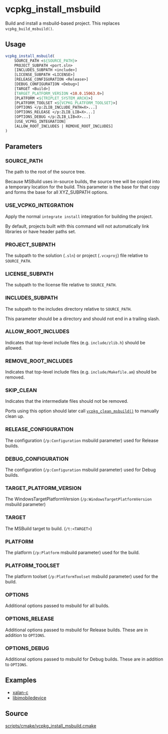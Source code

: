 # vcpkg_install_msbuild

Build and install a msbuild-based project. This replaces `vcpkg_build_msbuild()`.

## Usage
```cmake
vcpkg_install_msbuild(
    SOURCE_PATH <${SOURCE_PATH}>
    PROJECT_SUBPATH <port.sln>
    [INCLUDES_SUBPATH <include>]
    [LICENSE_SUBPATH <LICENSE>]
    [RELEASE_CONFIGURATION <Release>]
    [DEBUG_CONFIGURATION <Debug>]
    [TARGET <Build>]
    [TARGET_PLATFORM_VERSION <10.0.15063.0>]
    [PLATFORM <${TRIPLET_SYSTEM_ARCH}>]
    [PLATFORM_TOOLSET <${VCPKG_PLATFORM_TOOLSET}>]
    [OPTIONS </p:ZLIB_INCLUDE_PATH=X>...]
    [OPTIONS_RELEASE </p:ZLIB_LIB=X>...]
    [OPTIONS_DEBUG </p:ZLIB_LIB=X>...]
    [USE_VCPKG_INTEGRATION]
    [ALLOW_ROOT_INCLUDES | REMOVE_ROOT_INCLUDES]
)
```

## Parameters
### SOURCE_PATH
The path to the root of the source tree.

Because MSBuild uses in-source builds, the source tree will be copied into a temporary location for the build. This
parameter is the base for that copy and forms the base for all XYZ_SUBPATH options.

### USE_VCPKG_INTEGRATION
Apply the normal `integrate install` integration for building the project.

By default, projects built with this command will not automatically link libraries or have header paths set.

### PROJECT_SUBPATH
The subpath to the solution (`.sln`) or project (`.vcxproj`) file relative to `SOURCE_PATH`.

### LICENSE_SUBPATH
The subpath to the license file relative to `SOURCE_PATH`.

### INCLUDES_SUBPATH
The subpath to the includes directory relative to `SOURCE_PATH`.

This parameter should be a directory and should not end in a trailing slash.

### ALLOW_ROOT_INCLUDES
Indicates that top-level include files (e.g. `include/zlib.h`) should be allowed.

### REMOVE_ROOT_INCLUDES
Indicates that top-level include files (e.g. `include/Makefile.am`) should be removed.

### SKIP_CLEAN
Indicates that the intermediate files should not be removed.

Ports using this option should later call [`vcpkg_clean_msbuild()`](vcpkg_clean_msbuild.md) to manually clean up.

### RELEASE_CONFIGURATION
The configuration (``/p:Configuration`` msbuild parameter) used for Release builds.

### DEBUG_CONFIGURATION
The configuration (``/p:Configuration`` msbuild parameter) used for Debug builds.

### TARGET_PLATFORM_VERSION
The WindowsTargetPlatformVersion (``/p:WindowsTargetPlatformVersion`` msbuild parameter)

### TARGET
The MSBuild target to build. (``/t:<TARGET>``)

### PLATFORM
The platform (``/p:Platform`` msbuild parameter) used for the build.

### PLATFORM_TOOLSET
The platform toolset (``/p:PlatformToolset`` msbuild parameter) used for the build.

### OPTIONS
Additional options passed to msbuild for all builds.

### OPTIONS_RELEASE
Additional options passed to msbuild for Release builds. These are in addition to `OPTIONS`.

### OPTIONS_DEBUG
Additional options passed to msbuild for Debug builds. These are in addition to `OPTIONS`.

## Examples

* [xalan-c](https://github.com/Microsoft/vcpkg/blob/master/ports/xalan-c/portfile.cmake)
* [libimobiledevice](https://github.com/Microsoft/vcpkg/blob/master/ports/libimobiledevice/portfile.cmake)

## Source
[scripts/cmake/vcpkg_install_msbuild.cmake](https://github.com/Microsoft/vcpkg/blob/master/scripts/cmake/vcpkg_install_msbuild.cmake)
